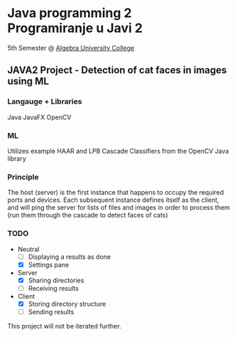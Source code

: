 # Java programming 2 <br> Programiranje u Javi 2
5th Semester @ [Algebra University College](https://www.algebra.hr/visoko-uciliste/en/)

## JAVA2 Project - Detection of cat faces in images using ML

### Langauge + Libraries
Java
JavaFX
OpenCV

### ML
Utilizes example HAAR and LPB Cascade Classifiers from the OpenCV Java library

### Principle
The host (server) is the first instance that happens to occupy the required ports and devices.
Each subsequent instance defines itself as the client, and will ping the server for lists of files and images in order to process them (run them through the cascade to detect faces of cats)

### TODO
- Neutral
  - [ ] Displaying a results as done
  - [x] Settings pane
- Server
  - [x] Sharing directories
  - [ ] Receiving results
- Client
  - [x] Storing directory structure
  - [ ] Sending results

This project will not be iterated further.
